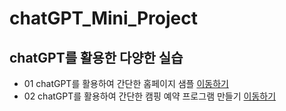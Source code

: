 # chatGPT_Mini_Project

## chatGPT를 활용한 다양한 실습
- 01 chatGPT를 활용하여 간단한 홈페이지 샘플 [이동하기](https://jungddaseul.github.io/chatGPT_Mini_Project/mypage_web/mypage.html)
- 02 chatGPT를 활용하여 간단한 캠핑 예약 프로그램 만들기 [이동하기](https://jungddaseul.github.io/chatGPT_Mini_Project/python_programming/class_python(camping_reservation).py)
